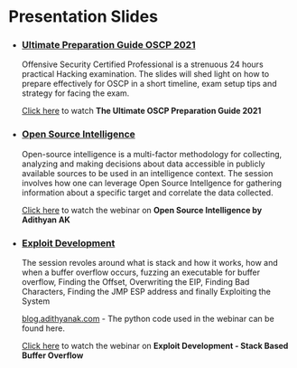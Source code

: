 # Presentation Slides

- ### [Ultimate Preparation Guide OSCP 2021](/Ultimate%20Guide%20to%20OSCP%202021%20-%20Adithyan%20AK.pdf)

  Offensive Security Certified Professional is a strenuous 24 hours practical Hacking examination. The slides will shed light on how to prepare effectively for OSCP in a short       timeline, exam setup tips and strategy for facing the exam.
  
  [Click here](https://www.youtube.com/watch?v=Wqkr5S1b9gA&ab_channel=AdithyanAK) to watch <b>The Ultimate OSCP Preparation Guide 2021</b>

- ### [Open Source Intelligence](/OSINT%20OWASP.pdf)

  Open-source intelligence is a multi-factor methodology for collecting, analyzing and making decisions about data accessible in publicly available sources to be used in an         intelligence context. The session involves how one can leverage Open Source Intellgence for gathering information about a specific target and correlate the data collected.
  
  [Click here](https://www.youtube.com/watch?v=Wqkr5S1b9gA&ab_channel=AdithyanAK) to watch the webinar on <b>Open Source Intelligence by Adithyan AK</b>
  
- ### [Exploit Development](/Exploit%20Development%20Stack%20Bufferoverflow.pdf)

  The session revoles around what is stack and how it works, how and when a buffer overflow occurs, fuzzing an executable for buffer overflow, Finding the Offset, Overwriting the    EIP, Finding Bad Characters, Finding the JMP ESP address and finally Exploiting the System
  
  [blog.adithyanak.com](https://blog.adithyanak.com/oscp-preparation-guide/buffer-overflows) - The python code used in the webinar can be found here.
  
  [Click here](https://www.youtube.com/watch?v=R9u1D3izvGs&ab_channel=WeArePlymouths) to watch the webinar on <b>Exploit Development - Stack Based Buffer Overflow</b>
